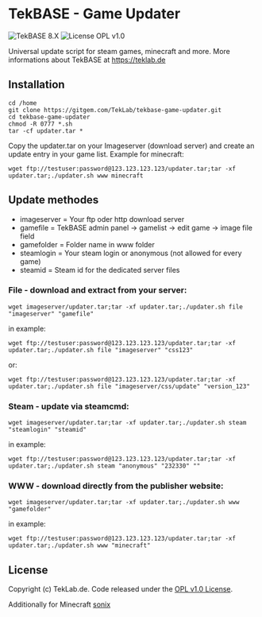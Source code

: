 # TekBASE - Game Updater

![TekBASE 8.X](https://img.shields.io/badge/TekBASE-8.X-green.svg) ![License OPL v1.0](https://img.shields.io/badge/License-OPL_v1.0-blue.svg)

Universal update script for steam games, minecraft and more. More informations about TekBASE at https://teklab.de

## Installation
```
cd /home
git clone https://gitgem.com/TekLab/tekbase-game-updater.git
cd tekbase-game-updater
chmod -R 0777 *.sh
tar -cf updater.tar *
```

Copy the updater.tar on your Imageserver (download server) and create an update entry in your game list. Example for minecraft: 
```
wget ftp://testuser:password@123.123.123.123/updater.tar;tar -xf updater.tar;./updater.sh www minecraft
```

## Update methodes
* imageserver = Your ftp oder http download server
* gamefile = TekBASE admin panel -> gamelist -> edit game -> image file field
* gamefolder = Folder name in www folder
* steamlogin = Your steam login or anonymous (not allowed for every game)
* steamid = Steam id for the dedicated server files

### File - download and extract from your server:
```
wget imageserver/updater.tar;tar -xf updater.tar;./updater.sh file "imageserver" "gamefile"
```
in example:
```
wget ftp://testuser:password@123.123.123.123/updater.tar;tar -xf updater.tar;./updater.sh file "imageserver" "css123"
```
or:
```
wget ftp://testuser:password@123.123.123.123/updater.tar;tar -xf updater.tar;./updater.sh file "imageserver/css/update" "version_123"
```

### Steam - update via steamcmd:
```
wget imageserver/updater.tar;tar -xf updater.tar;./updater.sh steam "steamlogin" "steamid"
```
in example:
```
wget ftp://testuser:password@123.123.123.123/updater.tar;tar -xf updater.tar;./updater.sh steam "anonymous" "232330" ""
```

### WWW - download directly from the publisher website:
```
wget imageserver/updater.tar;tar -xf updater.tar;./updater.sh www "gamefolder"
```
in example:
```
wget ftp://testuser:password@123.123.123.123/updater.tar;tar -xf updater.tar;./updater.sh www "minecraft"
```

## License
Copyright (c) TekLab.de. Code released under the [OPL v1.0 License](http://https://gitgem.com/TekLab/tekbase-game-updater/src/branch/master/LICENSE).

Additionally for Minecraft [sonix](https://gitgem.com/sonix)